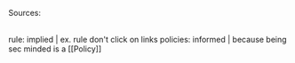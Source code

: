 Sources:

\
rule: implied | ex. rule don't click on links
policies: informed | because being sec minded is a [[Policy]]
